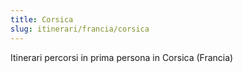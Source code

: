 ```yaml
---
title: Corsica
slug: itinerari/francia/corsica
---
```


Itinerari percorsi in prima persona in Corsica (Francia)
